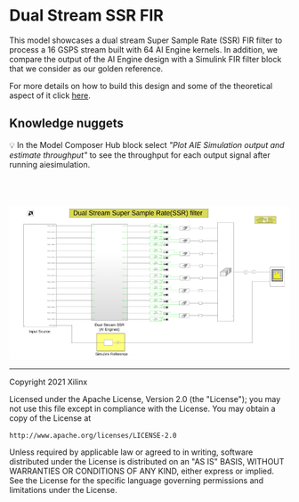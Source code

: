 # Dual Stream SSR FIR
This model showcases a dual stream Super Sample Rate (SSR)
FIR filter to process a 16 GSPS stream built with 64 AI Engine kernels. In addition, we compare the output of the AI Engine design with a Simulink FIR filter block that we consider as our golden reference.

For more details on how to build this design and some of the theoretical aspect of it click [here](https://github.com/Xilinx/Vitis-Tutorials/tree/2023.2/AI_Engine_Development/AIE/Design_Tutorials/02-super_sampling_rate_fir/DualStreamSSR).

## Knowledge nuggets
:bulb: In the Model Composer Hub block select *"Plot AIE Simulation output and estimate throughput"* to see the throughput for each output signal after running aiesimulation. 
<br/><br/>
<br/><br/>


![](./Images/DualStreamSSR.png)

------------
Copyright 2021 Xilinx

Licensed under the Apache License, Version 2.0 (the "License");
you may not use this file except in compliance with the License.
You may obtain a copy of the License at

    http://www.apache.org/licenses/LICENSE-2.0

Unless required by applicable law or agreed to in writing, software
distributed under the License is distributed on an "AS IS" BASIS,
WITHOUT WARRANTIES OR CONDITIONS OF ANY KIND, either express or implied.
See the License for the specific language governing permissions and
limitations under the License.
